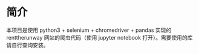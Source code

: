 # 简介
本项目是使用 python3 + selenium + chromedriver + pandas 实现的 renttherunway 网站的爬虫代码（使用 jupyter notebook 打开）。需要使用的库请自行查询安装。
